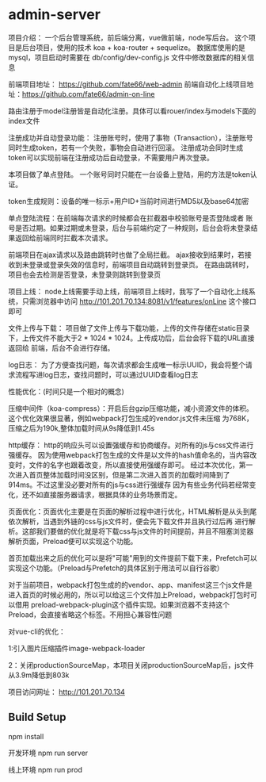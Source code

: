 # admin-server

项目介绍：
   一个后台管理系统，前后端分离，vue做前端，node写后台。
   这个项目是后台项目，使用的技术 koa + koa-router + sequelize。
   数据库使用的是mysql，项目启动时需要在 db/config/dev-config.js 文件中修改数据库的相关信息

   前端项目地址： https://github.com/fate66/web-admin
   前端自动化上线项目地址：https://github.com/fate66/admin-on-line

   路由注册于model注册皆是自动化注册。具体可以看rouer/index与models下面的index文件

   注册成功并自动登录功能：
   注册账号时，使用了事物（Transaction），注册账号同时生成token，若有一个失败，事物会自动进行回滚。
   注册成功会同时生成token可以实现前端在注册成功后自动登录，不需要用户再次登录。


   本项目做了单点登陆。
   一个账号同时只能在一台设备上登陆，用的方法是token认证。

   token生成规则：设备的唯一标示+用户ID+当前时间进行MD5以及base64加密

   单点登陆流程：在前端每次请求的时候都会在拦截器中校验账号是否登陆或者
   账号是否过期。如果过期或未登录，后台与前端约定了一种规则，后台会将未登录结果返回给前端同时拦截本次请求。

   前端项目在ajax请求以及路由跳转时也做了全局拦截。
   ajax接收到结果时，若接收到未登录或登录失效的信息时，前端项目自动跳转到登录页。
   在路由跳转时，项目也会去检测是否登录，未登录则跳转到登录页

   项目上线：
   node上线需要手动上线，前端项目上线时，我写了一个自动化上线系统，只需浏览器中访问 http://101.201.70.134:8081/v1/features/onLine
   这个接口即可

   文件上传与下载：
   项目做了文件上传与下载功能，上传的文件存储在static目录下，上传文件不能大于2 * 1024 * 1024。上传成功后，后台会将下载的URL直接返回给
   前端，后台不会进行存储。

   log日志：
   为了方便查找问题，每次请求都会生成唯一标示UUID，我会将整个请求流程写进log日志，查找问题时，可以通过UUID查看log日志

   性能优化：(时间只是一个相对的概念)

   压缩中间件（koa-compress）：开启后台gzip压缩功能，减小资源文件的体积。这个优化效果很显著，例如webpack打包生成的vendor.js文件未压缩
   为768K，压缩之后为190k,整体加载时间从9s降低到1.45s

   http缓存： http的响应头可以设置强缓存和协商缓存。对所有的js与css文件进行强缓存。
   因为使用webpack打包生成的文件是以文件的hash值命名的，当内容改变时，文件的名字也跟着改变，所以直接使用强缓存即可。
   经过本次优化，第一次进入首页整体加载时间没区别，但是第二次进入首页的加载时间降到了914ms。不过这里没必要对所有的js与css进行强缓存
   因为有些业务代码若经常变化，还不如直接服务器请求，根据具体的业务场景而定。

   页面优化：页面优化主要是在页面的解析过程中进行优化，HTML解析是从头到尾依次解析，当遇到外链的css与js文件时，便会先下载文件并且执行过后再
   进行解析。这部我们要做的优化就是将下载css与js文件的时间提前，并且不阻塞浏览器解析页面，Preload便可以实现这个功能。

   首页加载出来之后的优化可以是将"可能"用到的文件提前下载下来，Prefetch可以实现这个功能。（Preload与Prefetch的具体区别于用法可以自行谷歌）

   对于当前项目，webpack打包生成的的vendor、app、manifest这三个js文件是进入首页的时候必用的，所以可以给这三个文件加上Preload，webpack打包时可以借用
   preload-webpack-plugin这个插件实现。如果浏览器不支持这个Preload，会直接省略这个标签。不用担心兼容性问题

   <link rel="preload" as="script" href="/static/js/vendor.7218c39891e531c4a7c5.js">

   对vue-cli的优化：

   1:引入图片压缩插件image-webpack-loader

   2：关闭productionSourceMap，本项目关闭productionSourceMap后，js文件从3.9m降低到803k


   项目访问网址： http://101.201.70.134

## Build Setup

npm install

开发环境
npm run server

线上环境
npm run prod


